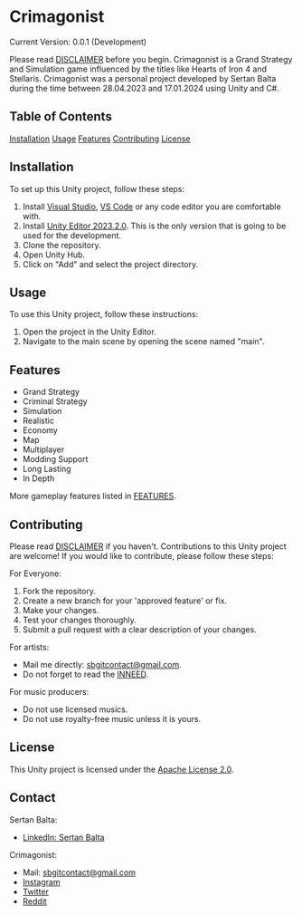 # Crimagonist

Current Version: 0.0.1 (Development)

Please read [DISCLAIMER](DISCLAIMER.md) before you begin.
Crimagonist is a Grand Strategy and Simulation game influenced by the titles like Hearts of Iron 4 and Stellaris.
Crimagonist was a personal project developed by Sertan Balta during the time between 28.04.2023 and 17.01.2024 using Unity and C#.

## Table of Contents
[Installation](#installation)
[Usage](#usage)
[Features](#features)
[Contributing](#contributing)
[License](#license)

## Installation
To set up this Unity project, follow these steps:

1. Install [Visual Studio](https://visualstudio.microsoft.com/), [VS Code](https://code.visualstudio.com/) or any code editor you are comfortable with.
2. Install [Unity Editor 2023.2.0](https://unity.com/releases/editor/whats-new/2023.2.0). This is the only version that is going to be used for the development.
3. Clone the repository.
4. Open Unity Hub.
5. Click on "Add" and select the project directory.

## Usage
To use this Unity project, follow these instructions:

1. Open the project in the Unity Editor.
2. Navigate to the main scene by opening the scene named "main".

## Features
- Grand Strategy
- Criminal Strategy
- Simulation
- Realistic
- Economy
- Map
- Multiplayer
- Modding Support
- Long Lasting
- In Depth

More gameplay features listed in [FEATURES](FEATURES.md).

## Contributing
Please read [DISCLAIMER](DISCLAIMER.md) if you haven't.
Contributions to this Unity project are welcome! If you would like to contribute, please follow these steps:

For Everyone:
1. Fork the repository.
2. Create a new branch for your 'approved feature' or fix.
3. Make your changes.
4. Test your changes thoroughly.
5. Submit a pull request with a clear description of your changes.

For artists:
* Mail me directly: sbgitcontact@gmail.com.
* Do not forget to read the [INNEED](INNEED.md).

For music producers:
* Do not use licensed musics.
* Do not use royalty-free music unless it is yours.

## License
This Unity project is licensed under the [Apache License 2.0](LICENSE).

## Contact
Sertan Balta:
* [LinkedIn: Sertan Balta](https://www.linkedin.com/in/sertan-balta-4x/)

Crimagonist:
* Mail: sbgitcontact@gmail.com
* [Instagram](https://www.instagram.com/crimagonist/)
* [Twitter](https://twitter.com/crimagonist)
* [Reddit](https://www.reddit.com/r/Crimagonist/)
